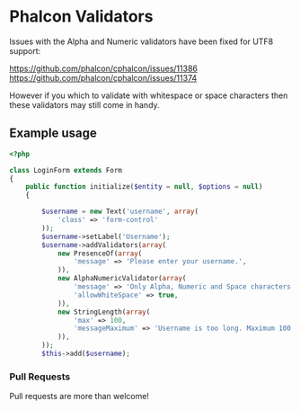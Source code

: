 # Phalcon Validators

Issues with the Alpha and Numeric validators have been fixed for UTF8 support:

https://github.com/phalcon/cphalcon/issues/11386
https://github.com/phalcon/cphalcon/issues/11374

However if you which to validate with whitespace or space characters then these validators may still come in handy.

## Example usage

```php
<?php

class LoginForm extends Form
{
    public function initialize($entity = null, $options = null)
    {

        $username = new Text('username', array(
            'class' => 'form-control'
        ));
        $username->setLabel('Username');
        $username->addValidators(array(
            new PresenceOf(array(
                'message' => 'Please enter your username.',
            )),
            new AlphaNumericValidator(array(
                'message' => 'Only Alpha, Numeric and Space characters please.', 
                'allowWhiteSpace' => true,
            )),
            new StringLength(array(
                'max' => 100,
                'messageMaximum' => 'Username is too long. Maximum 100 characters.',
            )),
        ));
        $this->add($username);
```

### Pull Requests

Pull requests are more than welcome!

